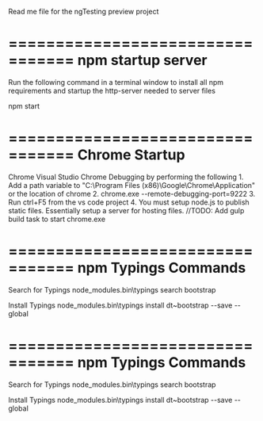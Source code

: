 Read me file for the ngTesting preview project

=================================
        npm startup server 
=================================
Run the following command in a terminal window to install all npm requirements and startup the http-server needed
to server files

npm start

=================================
        Chrome  Startup
=================================
Chrome Visual Studio Chrome Debugging by performing the following
        1. Add a path variable to "C:\Program Files (x86)\Google\Chrome\Application" or the location of chrome
        2. chrome.exe --remote-debugging-port=9222
        3. Run ctrl+F5 from the vs code project
        4. You must setup node.js to publish static files. Essentially setup a server for hosting files.
        //TODO: Add gulp build task to start chrome.exe


=================================
        npm Typings Commands
=================================
Search for Typings
node_modules\.bin\typings search bootstrap

Install Typings
node_modules\.bin\typings install dt~bootstrap --save --global

=================================
        npm Typings Commands
=================================
Search for Typings
node_modules\.bin\typings search bootstrap

Install Typings
node_modules\.bin\typings install dt~bootstrap --save --global